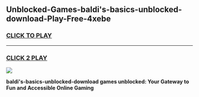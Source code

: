 
## Unblocked-Games-baldi's-basics-unblocked-download-Play-Free-4xebe
<h3>
<a href="https://premium76.site?title=baldi's-basics-unblocked-download&ref=21A">CLICK TO PLAY</a></h3>
<hr>

<h3>
<a href="https://premium76.site?title=baldi's-basics-unblocked-download&ref=21A">CLICK 2 PLAY</a>
  
</h3>

<a href="https://premium76.site?title=baldi's-basics-unblocked-download&ref=21A"><img src="https://clearcache.store/games.png"></a>


**baldi's-basics-unblocked-download games unblocked: Your Gateway to Fun and Accessible Online Gaming**
